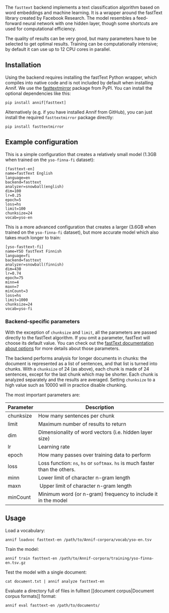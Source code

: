 The `fasttext` backend implements a text classification algorithm based on word embeddings and machine learning. It is a wrapper around the fastText library created by Facebook Research. The model resembles a feed-forward neural network with one hidden layer, though some shortcuts are used for computational efficiency.

The quality of results can be very good, but many parameters have to be selected to get optimal results. Training can be computationally intensive; by default it can use up to 12 CPU cores in parallel.

## Installation

Using the backend requires installing the fastText Python wrapper, which compiles into native code and is not included by default when installing Annif. We use the [fasttextmirror](https://pypi.org/project/fasttextmirror/) package from PyPI. You can install the optional dependencies like this:

    pip install annif[fasttext]

Alternatively (e.g. if you have installed Annif from GitHub), you can just install the required `fasttextmirror` package directly:

    pip install fasttextmirror

## Example configuration

This is a simple configuration that creates a relatively small model (1.3GB when trained on the `yso-finna-fi` dataset):

```
[fasttext-en]
name=fastText English
language=en
backend=fasttext
analyzer=snowball(english)
dim=100
lr=0.25
epoch=5
loss=hs
limit=100
chunksize=24
vocab=yso-en
```

This is a more advanced configuration that creates a larger (3.6GB when trained on the `yso-finna-fi` dataset), but more accurate model which also takes much longer to train:

```
[yso-fasttext-fi]
name=YSO fastText Finnish
language=fi
backend=fasttext
analyzer=snowball(finnish)
dim=430
lr=0.74
epoch=75
minn=4
maxn=7
minCount=3
loss=hs
limit=1000
chunksize=24
vocab=yso-fi
```

### Backend-specific parameters

With the exception of `chunksize` and `limit`, all the parameters are passed directly to the fastText algorithm. If you omit a parameter, fastText will choose its default value. You can check out the [fastText documentation about options](https://fasttext.cc/docs/en/options.html) for more details about those parameters.

The backend performs analysis for longer documents in chunks: the document is represented as a list of sentences, and that list is turned into chunks. With a `chunksize` of 24 (as above), each chunk is made of 24 sentences, except for the last chunk which may be shorter. Each chunk is analyzed separately and the results are averaged. Setting `chunksize` to a high value such as 10000 will in practice disable chunking.

The most important parameters are:

Parameter |  Description
-------- | --------------------------------------------------
chunksize | How many sentences per chunk
limit | Maximum number of results to return
dim | Dimensionality of word vectors (i.e. hidden layer size)
lr | Learning rate
epoch | How many passes over training data to perform
loss | Loss function: `ns`, `hs` or `softmax`. `hs` is much faster than the others.
minn | Lower limit of character n-gram length
maxn | Upper limit of character n-gram length
minCount | Minimum word (or n-gram) frequency to include it in the model

## Usage

Load a vocabulary:

    annif loadvoc fasttext-en /path/to/Annif-corpora/vocab/yso-en.tsv

Train the model:

    annif train fasttext-en /path/to/Annif-corpora/training/yso-finna-en.tsv.gz

Test the model with a single document:

    cat document.txt | annif analyze fasttext-en

Evaluate a directory full of files in fulltext [[document corpus|Document corpus formats]] format:

    annif eval fasttext-en /path/to/documents/